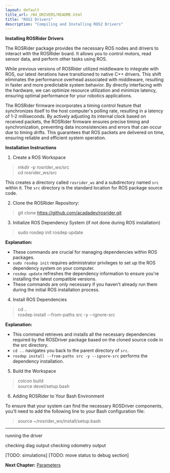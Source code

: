 ```yaml
---
layout: default
title_url: /04_DRIVERS/README.html
title: "ROS2 Drivers"
description: "Compiling and Installing ROS2 Drivers"
---
```


**Installing ROSRider Drivers**

The ROSRider package provides the necessary ROS nodes and drivers to interact with the ROSRider board. It allows you to control motors, read sensor data, and perform other tasks using ROS.

While previous versions of ROSRider utilized middleware to integrate with ROS, our latest iterations have transitioned to native C++ drivers. This shift eliminates the performance overhead associated with middleware, resulting in faster and more predictable system behavior. By directly interfacing with the hardware, we can optimize resource utilization and minimize latency, ensuring optimal performance for your robotics applications.

The ROSRider firmware incorporates a timing control feature that synchronizes itself to the host computer's polling rate, resulting in a latency of 1-2 milliseconds. By actively adjusting its internal clock based on received packets, the ROSRider firmware ensures precise timing and synchronization, preventing data inconsistencies and errors that can occur due to timing drifts. This guarantees that ROS packets are delivered on time, ensuring reliable and efficient system operation.

**Installation Instructions**

1. Create a ROS Workspace

> mkdir -p rosrider_ws/src  
> cd rosrider_ws/src  

This creates a directory called `rosrider_ws` and a subdirectory named `src` within it. The `src` directory is the standard location for ROS package source code.

2. Clone the ROSRider Repository:

> git clone https://github.com/acadadev/rosrider.git

3. Initialize ROS Dependency System (if not done during ROS installation)

> sudo rosdep init
> rosdep update

**Explanation:**

- These commands are crucial for managing dependencies within ROS packages.
- `sudo rosdep init` requires administrator privileges to set up the ROS dependency system on your computer.
- `rosdep update` refreshes the dependency information to ensure you're installing the latest compatible versions.
- These commands are only necessary if you haven't already run them during the initial ROS installation process.

4. Install ROS Dependencies

> cd ..  
> rosdep install --from-paths src -y --ignore-src

**Explanation:**

- This command retrieves and installs all the necessary dependencies required by the ROSDriver package based on the cloned source code in the src directory.
- `cd ..` navigates you back to the parent directory of `src`.
- `rosdep install --from-paths src -y --ignore-src` performs the dependency installation.

5. Build the Workspace

> colcon build  
> source devel/setup.bash

6. Adding ROSRider to Your Bash Environment

To ensure that your system can find the necessary ROSDriver components, you'll need to add the following line to your Bash configuration file:

> source ~/rosrider_ws/install/setup.bash

---

running the driver  

checking diag output
checking odometry output  

[TODO: simulations]
[TODO: move status to debug section]

__Next Chapter:__ [Parameters](../05_PARAMETERS/README.md)
